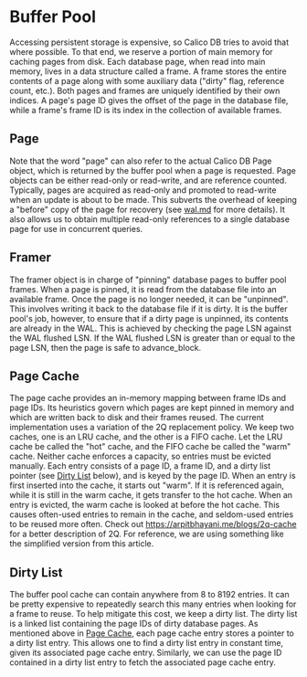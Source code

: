 # Buffer Pool
Accessing persistent storage is expensive, so Calico DB tries to avoid that where possible.
To that end, we reserve a portion of main memory for caching pages from disk.
Each database page, when read into main memory, lives in a data structure called a frame.
A frame stores the entire contents of a page along with some auxiliary data ("dirty" flag, reference count, etc.).
Both pages and frames are uniquely identified by their own indices.
A page's page ID gives the offset of the page in the database file, while a frame's frame ID is its index in the collection of available frames.

## Page
Note that the word "page" can also refer to the actual Calico DB Page object, which is returned by the buffer pool when a page is requested.
Page objects can be either read-only or read-write, and are reference counted.
Typically, pages are acquired as read-only and promoted to read-write when an update is about to be made.
This subverts the overhead of keeping a "before" copy of the page for recovery (see [wal.md](./wal.md) for more details).
It also allows us to obtain multiple read-only references to a single database page for use in concurrent queries.

## Framer
The framer object is in charge of "pinning" database pages to buffer pool frames.
When a page is pinned, it is read from the database file into an available frame.
Once the page is no longer needed, it can be "unpinned".
This involves writing it back to the database file if it is dirty.
It is the buffer pool's job, however, to ensure that if a dirty page is unpinned, its contents are already in the WAL.
This is achieved by checking the page LSN against the WAL flushed LSN.
If the WAL flushed LSN is greater than or equal to the page LSN, then the page is safe to advance_block.

## Page Cache
The page cache provides an in-memory mapping between frame IDs and page IDs.
Its heuristics govern which pages are kept pinned in memory and which are written back to disk and their frames reused.
The current implementation uses a variation of the 2Q replacement policy.
We keep two caches, one is an LRU cache, and the other is a FIFO cache.
Let the LRU cache be called the "hot" cache, and the FIFO cache be called the "warm" cache.
Neither cache enforces a capacity, so entries must be evicted manually.
Each entry consists of a page ID, a frame ID, and a dirty list pointer (see [Dirty List](#dirty-list) below), and is keyed by the page ID.
When an entry is first inserted into the cache, it starts out "warm".
If it is referenced again, while it is still in the warm cache, it gets transfer to the hot cache.
When an entry is evicted, the warm cache is looked at before the hot cache.
This causes often-used entries to remain in the cache, and seldom-used entries to be reused more often.
Check out https://arpitbhayani.me/blogs/2q-cache for a better description of 2Q.
For reference, we are using something like the simplified version from this article.

[//]: # (TODO: May upgrade to the full 2Q algorithm, which uses another queue, if deemed necessary for performance. However, it seems to work pretty well as-is.)

## Dirty List
The buffer pool cache can contain anywhere from 8 to 8192 entries.
It can be pretty expensive to repeatedly search this many entries when looking for a frame to reuse.
To help mitigate this cost, we keep a dirty list.
The dirty list is a linked list containing the page IDs of dirty database pages.
As mentioned above in [Page Cache](#page-cache), each page cache entry stores a pointer to a dirty list entry.
This allows one to find a dirty list entry in constant time, given its associated page cache entry.
Similarly, we can use the page ID contained in a dirty list entry to fetch the associated page cache entry.

[//]: # (TODO: The dirty list is not implemented. Not entirely sure if we need it, but I believe the above design would work. I'll be refactoring the page cache so that this design works, as it should be better in other ways too!)